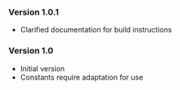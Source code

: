### Version 1.0.1
- Clarified documentation for build instructions

### Version 1.0
- Initial version
- Constants require adaptation for use